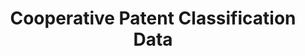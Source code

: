 ---
bigquery: https://console.cloud.google.com/bigquery?p=patents-public-data&d=cpc&page=dataset
citation: '“Cooperative Patent Classification” by the EPO and USPTO, for public use. '
contributors: EPO, USPTO
cost: None
description: Cooperative Patent Classification Data contains the scheme and definitions
  of the Cooperative Patent Classification system for classifying patent documents.
  The CPC is the result of a partnership between the EPO and the USPTO in their joint
  effort to develop a common, internationally compatible classification system for
  technical documents, in particular patent publications, which will be used by both
  offices in the patent granting process
documentation: https://www.cooperativepatentclassification.org/cpcSchemeAndDefinitions
last_edit: 04/11/2022, 16:01:38
location: https://www.cooperativepatentclassification.org/index
maintained_by: USPTO, EPO
schema_fields:
- application_references
- ipc_concordant
- informativeReferences
- status
- level
- applicationReferences
- sizeCache
- childGroups
- titleFull
- breakdown_code
- notAllocatable
- residual_references
- glossary
- breakdownCode
- residualReferences
- definition
- synonyms
- informative_references
- limiting_references
- limitingReferences
- date_revised
- children
- title_part
- ipcConcordant
- not_allocatable
- child_groups
- parents
- symbol
- additional_only
- titlePart
- dateRevised
- title_full
shortname: cooperative_patent_classification
tags:
- patents
- science
title: Cooperative Patent Classification Data
uuid: 984374a7-16e9-4b35-9445-458daceb01bf
---